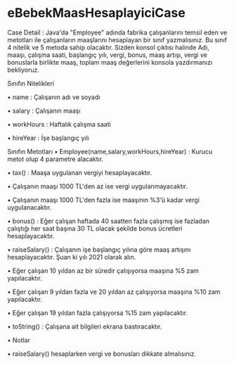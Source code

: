 # eBebekMaasHesaplayiciCase

Case Detail : Java'da "Employee" adında fabrika çalışanlarını temsil eden ve metotları ile çalışanların maaşlarını hesaplayan bir sınıf yazmalısınız. Bu sınıf 4 nitelik ve 5 metoda sahip olacaktır. Sizden konsol çıktısı halinde Adı, maaşı, çalışma saati, başlangıç yılı, vergi, bonus, maaş artışı, vergi ve bonuslarla birlikte maaş, toplam maaş değerlerini konsola yazdırmanızı bekliyoruz.

Sınıfın Nitelikleri

•	name : Çalışanın adı ve soyadı

•	salary : Çalışanın maaşı

•	workHours : Haftalık çalışma saati

•	hireYear : İşe başlangıç yılı

Sınıfın Metotları
•	Employee(name,salary,workHours,hireYear) : Kurucu metot olup 4 parametre alacaktır.

•	tax() : Maaşa uygulanan vergiyi hesaplayacaktır.

•	Çalışanın maaşı 1000 TL'den az ise vergi uygulanmayacaktır.

•	Çalışanın maaşı 1000 TL'den fazla ise maaşının %3'ü kadar vergi uygulanacaktır.

•	bonus() : Eğer çalışan haftada 40 saatten fazla çalışmış ise fazladan çalıştığı her saat başına 30 TL olacak şekilde bonus ücretleri hesaplayacaktır.

•	raiseSalary() : Çalışanın işe başlangıç yılına göre maaş artışını hesaplayacaktır. Şuan ki yılı 2021 olarak alın.

•	Eğer çalışan 10 yıldan az bir süredir çalışıyorsa maaşına %5 zam yapılacaktır.

•	Eğer çalışan 9 yıldan fazla ve 20 yıldan az çalışıyorsa maaşına %10 zam yapılacaktır.

•	Eğer çalışan 19 yıldan fazla çalışıyorsa %15 zam yapılacaktır.

•	toString() : Çalışana ait bilgileri ekrana bastıracaktır.

•	Notlar 

•	raiseSalary() hesaplarken vergi ve bonusları dikkate almalısınız.



